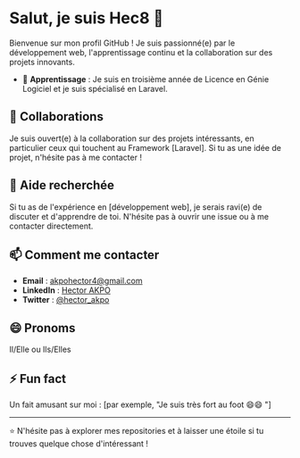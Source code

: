 # Salut, je suis Hec8 👋

Bienvenue sur mon profil GitHub ! Je suis passionné(e) par le développement web, l'apprentissage continu et la collaboration sur des projets innovants.

- 🌱 **Apprentissage** : Je suis en troisième année de Licence en Génie Logiciel et je suis spécialisé en Laravel.

## 👯 Collaborations

Je suis ouvert(e) à la collaboration sur des projets intéressants, en particulier ceux qui touchent au Framework [Laravel]. Si tu as une idée de projet, n'hésite pas à me contacter !

## 🤔 Aide recherchée

Si tu as de l'expérience en [développement web], je serais ravi(e) de discuter et d'apprendre de toi. N'hésite pas à ouvrir une issue ou à me contacter directement.



## 📫 Comment me contacter

- **Email** : [akpohector4@gmail.com](mailto:akpohector4@gmail.com)
- **LinkedIn** : [Hector AKPO](https://www.linkedin.com/in/hector-akpo-08b74128b)
- **Twitter** : [@hector_akpo]( https://x.com/AkpoHector?t=o1aLfVr-_i2fCM9SsIz9uQ&s=08)

## 😄 Pronoms

Il/Elle ou Ils/Elles

## ⚡ Fun fact

Un fait amusant sur moi : [par exemple, "Je suis très fort au foot 😄😄 "]

---

⭐ N'hésite pas à explorer mes repositories et à laisser une étoile si tu trouves quelque chose d'intéressant !


